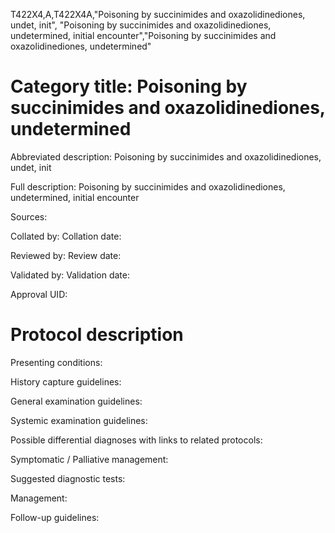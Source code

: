 T422X4,A,T422X4A,"Poisoning by succinimides and oxazolidinediones, undet, init", "Poisoning by succinimides and oxazolidinediones, undetermined, initial encounter","Poisoning by succinimides and oxazolidinediones, undetermined"
# Category title: Poisoning by succinimides and oxazolidinediones, undetermined

Abbreviated description: Poisoning by succinimides and oxazolidinediones, undet, init

Full description: Poisoning by succinimides and oxazolidinediones, undetermined, initial encounter

Sources:

Collated by:
Collation date:

Reviewed by:
Review date:

Validated by:
Validation date:

Approval UID:

# Protocol description

Presenting conditions:

History capture guidelines:

General examination guidelines:

Systemic examination guidelines:

Possible differential diagnoses with links to related protocols:

Symptomatic / Palliative management:

Suggested diagnostic tests:

Management:

Follow-up guidelines:
